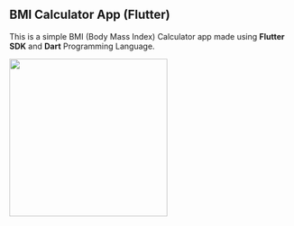 ## BMI Calculator App (Flutter)

This is a simple BMI (Body Mass Index) Calculator app made using **Flutter SDK** and **Dart** Programming Language.

<img src="https://github.com/ronit-singh/BMI_Calculator_app/blob/main/demo.gif" height="280">
